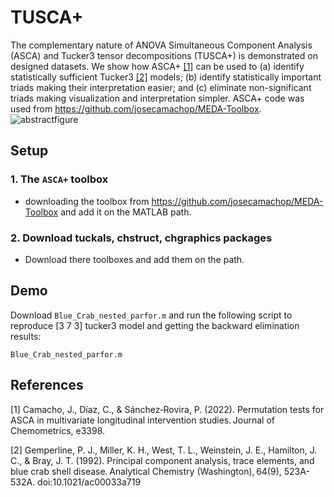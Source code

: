 TUSCA+
=======
The complementary nature of ANOVA Simultaneous Component Analysis (ASCA) and Tucker3 tensor decompositions (TUSCA+) is demonstrated on designed datasets. We show how ASCA+ [\[1\]](#references) can be used to (a) identify statistically sufficient Tucker3 [\[2\]](#references) models; (b) identify statistically important triads making their interpretation easier; and (c) eliminate non-significant triads making visualization and interpretation simpler. 
ASCA+ code was used from https://github.com/josecamachop/MEDA-Toolbox. 
![abstractfigure](https://github.com/FarnooshKoleini/TUSCA-/assets/99754293/709cce72-d9e7-4174-8e8d-a699efd678bd)

## Setup

### 1. The `ASCA+` toolbox
 * downloading the toolbox from https://github.com/josecamachop/MEDA-Toolbox and add it on the MATLAB path.

### 2. Download tuckals, chstruct, chgraphics packages
  * Download there toolboxes and add them on the path.

## Demo

Download `Blue_Crab_nested_parfor.m` and run the following script to reproduce [3 7 3] tucker3 model and getting the backward elimination results:

`Blue_Crab_nested_parfor.m`

## References

\[1\] Camacho, J., Díaz, C., & Sánchez‐Rovira, P. (2022). Permutation tests for ASCA in multivariate longitudinal intervention studies. Journal of Chemometrics, e3398. 

\[2\] Gemperline, P. J., Miller, K. H., West, T. L., Weinstein, J. E., Hamilton, J. C., & Bray, J. T. (1992). Principal component analysis, trace elements, and blue crab shell disease. Analytical Chemistry (Washington), 64(9), 523A-532A. doi:10.1021/ac00033a719
